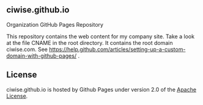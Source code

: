 ## ciwise.github.io
Organization GitHub Pages Repository

This repository contains the web content for my company site. Take a look at the file CNAME in the root directory. It contains the
root domain ciwise.com. See https://help.github.com/articles/setting-up-a-custom-domain-with-github-pages/ .

## License
ciwise.github.io is hosted by Github Pages under version 2.0 of the [Apache License][].

[Apache License]: http://www.apache.org/licenses/LICENSE-2.0
